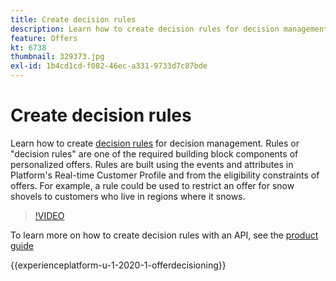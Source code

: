 ```yaml
---
title: Create decision rules
description: Learn how to create decision rules for decision management. Rules are one of the required building block components of personalized offers.
feature: Offers
kt: 6738
thumbnail: 329373.jpg
exl-id: 1b4cd1cd-f082-46ec-a331-9733d7c87bde
---
```

# Create decision rules

Learn how to create [decision rules](https://experienceleague.adobe.com/docs/journey-optimizer/using/offer-decisioniong/create-components/creating-decision-rules.html) for decision management. Rules or "decision rules" are one of the required building block components of personalized offers. Rules are built using the events and attributes in Platform's Real-time Customer Profile and from the eligibility constraints of offers. For example, a rule could be used to restrict an offer for snow shovels to customers who live in regions where it snows.

>[!VIDEO](https://video.tv.adobe.com/v/329373?quality=12&learn=on)

To learn more on how to create decision rules with an API, see the [product guide](https://experienceleague.adobe.com/docs/journey-optimizer/using/offer-decisioniong/api-reference/offers-api/decision-rules/create.html)

{{experienceplatform-u-1-2020-1-offerdecisioning}}
